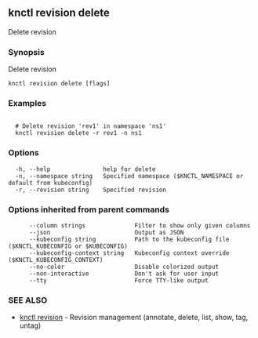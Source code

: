 ## knctl revision delete

Delete revision

### Synopsis

Delete revision

```
knctl revision delete [flags]
```

### Examples

```

  # Delete revision 'rev1' in namespace 'ns1'
  knctl revision delete -r rev1 -n ns1
```

### Options

```
  -h, --help               help for delete
  -n, --namespace string   Specified namespace ($KNCTL_NAMESPACE or default from kubeconfig)
  -r, --revision string    Specified revision
```

### Options inherited from parent commands

```
      --column strings              Filter to show only given columns
      --json                        Output as JSON
      --kubeconfig string           Path to the kubeconfig file ($KNCTL_KUBECONFIG or $KUBECONFIG)
      --kubeconfig-context string   Kubeconfig context override ($KNCTL_KUBECONFIG_CONTEXT)
      --no-color                    Disable colorized output
      --non-interactive             Don't ask for user input
      --tty                         Force TTY-like output
```

### SEE ALSO

* [knctl revision](knctl_revision.md)	 - Revision management (annotate, delete, list, show, tag, untag)

